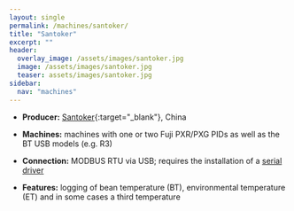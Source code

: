 ```yaml
---
layout: single
permalink: /machines/santoker/
title: "Santoker"
excerpt: ""
header:
  overlay_image: /assets/images/santoker.jpg
  image: /assets/images/santoker.jpg
  teaser: assets/images/santoker.jpg
sidebar:
  nav: "machines"
---
```


* __Producer:__ [Santoker](){:target="_blank"}, China

* __Machines:__ machines with one or two Fuji PXR/PXG PIDs as well as the BT USB models (e.g. R3)
* __Connection:__ MODBUS RTU via USB; requires the installation of a [serial driver](/modbus_serial/)
* __Features:__ logging of bean temperature (BT), environmental temperature (ET) and in some cases a third temperature